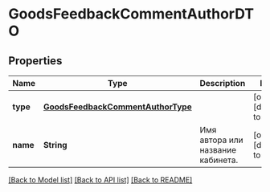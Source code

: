 # GoodsFeedbackCommentAuthorDTO
## Properties

| Name | Type | Description | Notes |
|------------ | ------------- | ------------- | -------------|
| **type** | [**GoodsFeedbackCommentAuthorType**](GoodsFeedbackCommentAuthorType.md) |  | [optional] [default to null] |
| **name** | **String** | Имя автора или название кабинета. | [optional] [default to null] |

[[Back to Model list]](../README.md#documentation-for-models) [[Back to API list]](../README.md#documentation-for-api-endpoints) [[Back to README]](../README.md)

